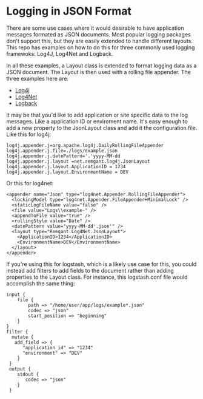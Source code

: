 # Logging in JSON Format

There are some use cases where it would desirable to have application messages formated as JSON documents. Most popular logging 
packages don't support this, but they are easily extended to handle different layouts.  This repo has examples on how to do this for three
commonly used logging framewoks: Log4J, Log4Net and Logback.

In all these examples, a Layout class is extended to format logging data as a JSON document.  The Layout is then used with a rolling file appender. 
The three examples here are:
* [Log4j](https://github.com/jdremillard/json-logging/tree/main/json-logging-log4j)
* [Log4Net](https://github.com/jdremillard/json-logging/tree/main/json-logging-log4net)
* [Logback](https://github.com/jdremillard/json-logging/tree/main/json-logging-logback)

It may be that you'd like to add application or site specific data to the log messages.  Like a application ID or enviroment name. It's easy enough
to add a new property to the JsonLayout class and add it the configuration file. Like this for log4j:
```
log4j.appender.j=org.apache.log4j.DailyRollingFileAppender
log4j.appender.j.file=./logs/example.json
log4j.appender.j.datePattern='.'yyyy-MM-dd
log4j.appender.j.layout =net.remgant.log4j.JsonLayout
log4j.appender.j.layout.ApplicationID = 1234
log4j.appender.j.layout.EnvironmentName = DEV
```
Or this for log4net:
```
<appender name="Json" type="log4net.Appender.RollingFileAppender">
  <lockingModel type="log4net.Appender.FileAppender+MinimalLock" />
  <staticLogFileName value="false" />
  <file value="Logs\\example-" />
  <appendToFile value="true" />
  <rollingStyle value="Date" />
  <datePattern value="yyyy-MM-dd'.json'" />
  <layout type="Remgant.Log4Net.JsonLayout">
    <ApplicationID>1234</ApplicationID>
    <EnvironmentName>DEV</EnvironmentName>
  </layout>
</appender>
```
If you're using this for logstash, which is a likely use case for this, you could instead add filters to add fields to the document rather than adding properties to the Layout class. For instance, this logstash.conf file would accomplish the same thing:
```
input {
    file {
        path => "/home/user/app/logs/example*.json"
        codec => "json"
        start_position => "beginning"
    }
}
filter {
  mutate {
   add_field => {
      "application_id" => "1234"
      "environment" => "DEV"
    }
 }
 output {
    stdout {
       codec => "json"
    }
 }
```
